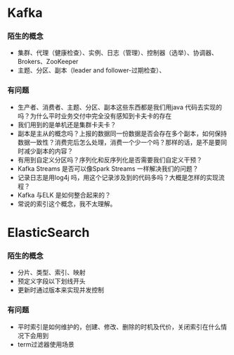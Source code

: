 # Kafka
### 陌生的概念
- 集群、代理（健康检查）、实例、日志（管理）、控制器（选举）、协调器、Brokers、ZooKeeper
- 主题、分区、副本（leader and follower-过期检查）、

### 有问题
- 生产者、消费者、主题、分区、副本这些东西都是我们用java 代码去实现的吗？为什么平时业务交付中完全没有感知到卡夫卡的存在
- 我们用到的是单机还是集群卡夫卡？
- 副本是主从的概念吗？上报的数据同一份数据是否会存在多个副本，如何保持数据一致性？消费完后怎么处理，消费一个少一个吗？那样的话，是不是要同时减少副本的内容？
- 有用到自定义分区吗？序列化和反序列化是否需要我们自定义干预？
- Kafka Streams 是否可以像Spark Streams 一样解决我们的问题？
- 记录日志是用log4j 吗，用这个记录涉及到的代码多吗？大概是怎样的实现流程？
- Kafka 与ELK 是如何整合起来的？
- 常说的索引这个概念，我不太理解。

# ElasticSearch
### 陌生的概念
- 分片、类型、索引、映射
- 预定义字段以下划线开头
- 更新时通过版本来实现并发控制

### 有问题
- 平时索引是如何维护的，创建、修改、删除的时机及代价，关闭索引在什么情况下会用到
- term过滤器使用场景
